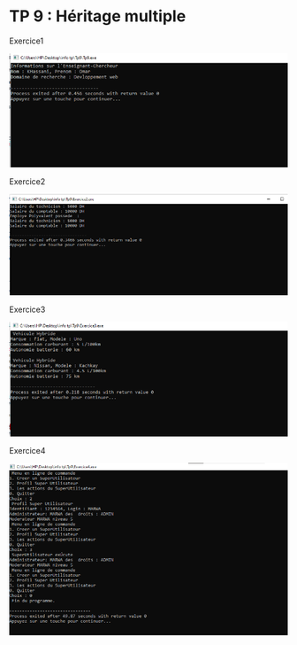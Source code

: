 # TP 9 : Héritage multiple
Exercice1

![URL image](https://github.com/fe045001-netizen/Tp9C-/blob/37cd94730209dc720c458725ad1701fb6803c2d7/images/Exercice1.png)



Exercice2


![URL image](https://github.com/fe045001-netizen/Tp9C-/blob/37cd94730209dc720c458725ad1701fb6803c2d7/images/Exercice2.png)




Exercice3


![URL image](https://github.com/fe045001-netizen/Tp9C-/blob/37cd94730209dc720c458725ad1701fb6803c2d7/images/Exercice3.png)




Exercice4


![URL image](https://github.com/fe045001-netizen/Tp9C-/blob/37cd94730209dc720c458725ad1701fb6803c2d7/images/Exercice4.png)
